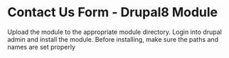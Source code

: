 # Contact Us Form - Drupal8 Module
Upload the module to the appropriate module directory. Login into drupal admin and install the module. Before installing, make sure the paths and  names are set properly
